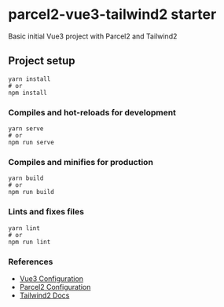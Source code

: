 # parcel2-vue3-tailwind2 starter

Basic initial Vue3 project with Parcel2 and Tailwind2

## Project setup
```
yarn install
# or
npm install
```

### Compiles and hot-reloads for development
```
yarn serve
# or
npm run serve
```

### Compiles and minifies for production
```
yarn build
# or
npm run build
```

### Lints and fixes files
```
yarn lint
# or
npm run lint
```

### References
- [Vue3 Configuration](https://cli.vuejs.org/config/)
- [Parcel2 Configuration](https://v2.parceljs.org/getting-started/configuration/)
- [Tailwind2 Docs](https://tailwindcss.com/docs)
